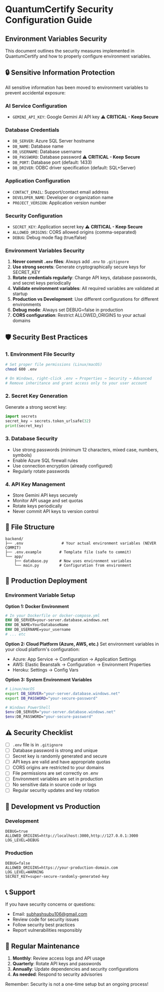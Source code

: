 # QuantumCertify Security Configuration Guide

## Environment Variables Security

This document outlines the security measures implemented in QuantumCertify and how to properly configure environment variables.

## 🔒 Sensitive Information Protection

All sensitive information has been moved to environment variables to prevent accidental exposure:

### AI Service Configuration
- `GEMINI_API_KEY`: Google Gemini AI API key ⚠️ **CRITICAL - Keep Secure**

### Database Credentials
- `DB_SERVER`: Azure SQL Server hostname
- `DB_NAME`: Database name
- `DB_USERNAME`: Database username  
- `DB_PASSWORD`: Database password ⚠️ **CRITICAL - Keep Secure**
- `DB_PORT`: Database port (default: 1433)
- `DB_DRIVER`: ODBC driver specification (default: SQL+Server)

### Application Configuration
- `CONTACT_EMAIL`: Support/contact email address
- `DEVELOPER_NAME`: Developer or organization name
- `PROJECT_VERSION`: Application version number

### Security Configuration
- `SECRET_KEY`: Application secret key ⚠️ **CRITICAL - Keep Secure**
- `ALLOWED_ORIGINS`: CORS allowed origins (comma-separated)
- `DEBUG`: Debug mode flag (true/false)

### Environment Variables Security

1. **Never commit `.env` files**: Always add `.env` to `.gitignore`
2. **Use strong secrets**: Generate cryptographically secure keys for SECRET_KEY
3. **Rotate credentials regularly**: Change API keys, database passwords, and secret keys periodically
4. **Validate environment variables**: All required variables are validated at startup
5. **Production vs Development**: Use different configurations for different environments
6. **Debug mode**: Always set DEBUG=false in production
7. **CORS configuration**: Restrict ALLOWED_ORIGINS to your actual domains

## 🛡️ Security Best Practices

### 1. Environment File Security
```bash
# Set proper file permissions (Linux/macOS)
chmod 600 .env

# On Windows, right-click .env → Properties → Security → Advanced
# Remove inheritance and grant access only to your user account
```

### 2. Secret Key Generation
Generate a strong secret key:
```python
import secrets
secret_key = secrets.token_urlsafe(32)
print(secret_key)
```

### 3. Database Security
- Use strong passwords (minimum 12 characters, mixed case, numbers, symbols)
- Enable Azure SQL firewall rules
- Use connection encryption (already configured)
- Regularly rotate passwords

### 4. API Key Management
- Store Gemini API keys securely
- Monitor API usage and set quotas
- Rotate keys periodically
- Never commit API keys to version control

## 📁 File Structure

```
backend/
├── .env                 # Your actual environment variables (NEVER COMMIT)
├── .env.example        # Template file (safe to commit)
└── app/
    ├── database.py     # Now uses environment variables
    └── main.py         # Configuration from environment
```

## 🚀 Production Deployment

### Environment Variable Setup

**Option 1: Docker Environment**
```dockerfile
# In your Dockerfile or docker-compose.yml
ENV DB_SERVER=your-server.database.windows.net
ENV DB_NAME=YourDatabaseName
ENV DB_USERNAME=your_username
# ... etc
```

**Option 2: Cloud Platform (Azure, AWS, etc.)**
Set environment variables in your cloud platform's configuration:
- Azure: App Service → Configuration → Application Settings
- AWS: Elastic Beanstalk → Configuration → Environment Properties
- Heroku: Settings → Config Vars

**Option 3: System Environment Variables**
```bash
# Linux/macOS
export DB_SERVER="your-server.database.windows.net"
export DB_PASSWORD="your-secure-password"

# Windows PowerShell
$env:DB_SERVER="your-server.database.windows.net"
$env:DB_PASSWORD="your-secure-password"
```

## ⚠️ Security Checklist

- [ ] `.env` file is in `.gitignore`
- [ ] Database password is strong and unique
- [ ] Secret key is randomly generated and secure
- [ ] API keys are valid and have appropriate quotas
- [ ] CORS origins are restricted to your domains
- [ ] File permissions are set correctly on .env
- [ ] Environment variables are set in production
- [ ] No sensitive data in source code or logs
- [ ] Regular security updates and key rotation

## 🔧 Development vs Production

### Development
```env
DEBUG=true
ALLOWED_ORIGINS=http://localhost:3000,http://127.0.0.1:3000
LOG_LEVEL=DEBUG
```

### Production
```env
DEBUG=false
ALLOWED_ORIGINS=https://your-production-domain.com
LOG_LEVEL=WARNING
SECRET_KEY=super-secure-randomly-generated-key
```

## 📞 Support

If you have security concerns or questions:
- Email: subhashsubu106@gmail.com
- Review code for security issues
- Follow security best practices
- Report vulnerabilities responsibly

## 🔄 Regular Maintenance

1. **Monthly**: Review access logs and API usage
2. **Quarterly**: Rotate API keys and passwords
3. **Annually**: Update dependencies and security configurations
4. **As needed**: Respond to security advisories

Remember: Security is not a one-time setup but an ongoing process!